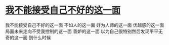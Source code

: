 # [我不能接受自己不好的这一面](https://github.com/platojobs/agenda/issues/13)

我不能接受自己不好的这一面
不如人的这一面
好为人师的这一面
优越感的这一面
局面未来走向不受我控制的这一面
善妒的这一面
以为自己很特别然后发现平平无奇的这一面
到什么时候